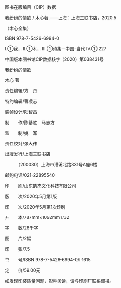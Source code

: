    

图书在版编目（CIP）数据

  

我纷纷的情欲 / 木心著.——上海：上海三联书店，2020.5

（木心全集）

ISBN 978-7-5426-6994-0

Ⅰ.①我… Ⅱ.①木… Ⅲ.①诗集－中国-当代 Ⅳ.①I227

中国版本图书馆CIP数据核字（2020）第038431号

  

我纷纷的情欲

木心 著

责任编辑/方　舟

特约编辑/曹凌志

装帧设计/陆智昌

制　　作/陈基胜　马志方

监　　制/姚　军

责任校对/张大伟

  

出版发行/上海三联书店

　　　（200030）上海市漕溪北路331号A座6楼

邮购电话/021-22895540

印　　刷/山东韵杰文化科技有限公司

  

版　　次/2020年5月第1版

印　　次/2020年5月第1次印刷

开　　本/787mm×1092mm 1/32

字　　数/28千字

图　　片/2幅

印　　张/7.5

书　　号/ISBN 978-7-5426-6994-0/I·1615

定　　价/59.00元

如发现印装质量问题，影响阅读，请与印刷厂联系调换。